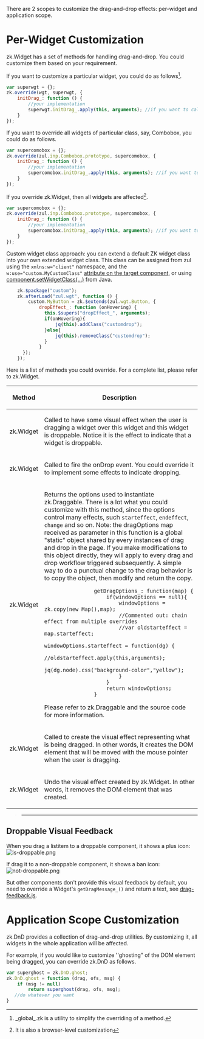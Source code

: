 

There are 2 scopes to customize the drag-and-drop effects: per-widget
and application scope.

# Per-Widget Customization

<javadoc directory="jsdoc">zk.Widget</javadoc> has a set of methods for
handling drag-and-drop. You could customize them based on your
requirement.

If you want to customize a particular widget, you could do as
follows[^1].

``` javascript
var superwgt = {};
zk.override(wgt, superwgt, {
    initDrag_: function () {
        //your implementation
        superwgt.initDrag_.apply(this, arguments); //if you want to call back the default implementation
    }
});
```

If you want to override all widgets of particular class, say, Combobox,
you could do as follows.

``` javascript
var supercomobox = {};
zk.override(zul.inp.Combobox.prototype, supercomobox, {
    initDrag_: function () {
        //your implementation
        supercomobox.initDrag_.apply(this, arguments); //if you want to call back the default implementation
    }
});
```

If you override <javadoc directory="jsdoc">zk.Widget</javadoc>, then all
widgets are affected[^2].

``` javascript
var supercomobox = {};
zk.override(zul.inp.Combobox.prototype, supercomobox, {
    initDrag_: function () {
        //your implementation
        supercomobox.initDrag_.apply(this, arguments); //if you want to call back the default implementation
    }
});
```

Custom widget class approach: you can extend a default ZK widget class
into your own extended widget class. This class can be assigned from zul
using the `xmlns:w="client"` namespace, and the
`w:use="custom.MyCustomClass"` [attribute on the target
component](ZK_Client-side_Reference/General_Control/Widget_Customization#Specify_Your_Own_Widget_Class),
or using
[component.setWidgetClass(...)](https://www.zkoss.org/javadoc/latest/zk/org/zkoss/zk/ui/AbstractComponent.html#setWidgetClass-java.lang.String-)
from Java.

``` javascript
    zk.$package("custom");
    zk.afterLoad("zul.wgt", function () {
        custom.MyButton = zk.$extends(zul.wgt.Button, {
            dropEffect_: function (onHovering) {
              this.$supers("dropEffect_", arguments);
              if(onHovering){
                  jq(this).addClass("customdrop");
              }else{
                  jq(this).removeClass("customdrop");
              }
            }
      });
    });
```

Here is a list of methods you could override. For a complete list,
please refer to <javadoc directory="jsdoc">zk.Widget</javadoc>.

<table>
<thead>
<tr class="header">
<th><p>Method</p></th>
<th><p>Description</p></th>
</tr>
</thead>
<tbody>
<tr class="odd">
<td><p><javadoc method="dropEffect_(boolean)" directory="jsdoc">zk.Widget</javadoc></p></td>
<td><p>Called to have some visual effect when the user is dragging a
widget over this widget and this widget is droppable. Notice it is the
effect to indicate that a widget is droppable.</p></td>
</tr>
<tr class="even">
<td><p><javadoc method="onDrop_(zk.Draggable, zk.Event)" directory="jsdoc">zk.Widget</javadoc></p></td>
<td><p>Called to fire the onDrop event. You could override it to
implement some effects to indicate dropping.</p></td>
</tr>
<tr class="odd">
<td><p><javadoc method="getDragOptions_(_global_.Map)" directory="jsdoc">zk.Widget</javadoc></p></td>
<td><p>Returns the options used to instantiate
<javadoc directory="jsdoc">zk.Draggable</javadoc>. There is a lot what
you could customize with this method, since the options control many
effects, such <code>starteffect</code>, <code>endeffect</code>,
<code>change</code> and so on. Note: the dragOptions map received as
parameter in this function is a global "static" object shared by every
instances of drag and drop in the page. If you make modifications to
this object directly, they will apply to every drag and drop workflow
triggered subsequently. A simple way to do a punctual change to the drag
behavior is to copy the object, then modify and return the copy.</p>
<pre><code>                getDragOptions_: function(map) {
                    if(windowOptions == null){
                        windowOptions = zk.copy(new Map(),map);
                        //Commented out: chain effect from multiple overrides
                        //var oldstarteffect = map.starteffect;
                        windowOptions.starteffect = function(dg) {
                            //oldstarteffect.apply(this,arguments);
                            jq(dg.node).css(&quot;background-color&quot;,&quot;yellow&quot;);
                        }
                    }
                    return windowOptions;
                }</code></pre>
<p>Please refer to <javadoc directory="jsdoc">zk.Draggable</javadoc> and
the source code for more information.</p></td>
</tr>
<tr class="even">
<td><p><javadoc method="cloneDrag_(zk.Draggable, _global_.Offset)" directory="jsdoc">zk.Widget</javadoc></p></td>
<td><p>Called to create the visual effect representing what is being
dragged. In other words, it creates the DOM element that will be moved
with the mouse pointer when the user is dragging.</p></td>
</tr>
<tr class="odd">
<td><p><javadoc method="uncloneDrag_(zk.Draggable)" directory="jsdoc">zk.Widget</javadoc></p></td>
<td><p>Undo the visual effect created by
<javadoc method="cloneDrag_(zk.Draggable, _global_.Offset)" directory="jsdoc">zk.Widget</javadoc>.
In other words, it removes the DOM element that was created.</p></td>
</tr>
</tbody>
</table>

> ------------------------------------------------------------------------
>
> <references/>

## Droppable Visual Feedback

When you drag a listitem to a droppable component, it shows a plus icon:
![](is-droppable.png "is-droppable.png")

If drag it to a non-droppable component, it shows a ban icon:
![](not-droppable.png "not-droppable.png")

But other components don't provide this visual feedback by default, you
need to override a Widget's `getDragMessage_()` and return a text, see
[drag-feedback.js](https://github.com/zkoss/zkbooks/blob/master/clientreference/src/main/webapp/customization).

# Application Scope Customization

<javadoc directory="jsdoc">zk.DnD</javadoc> provides a collection of
drag-and-drop utilities. By customizing it, all widgets in the whole
application will be affected.

For example, if you would like to customize ''ghosting" of the DOM
element being dragged, you can override
<javadoc method="ghost(zk.Draggable, _global_.Offset, _global_.String)" directory="jsdoc">zk.DnD</javadoc>
as follows.

``` javascript
var superghost = zk.DnD.ghost;
zk.DnD.ghost = function (drag, ofs, msg) {
    if (msg != null)
        return superghost(drag, ofs, msg);
   //do whatever you want
}
```

[^1]: <javadoc method="override(java.lang.Object, _global_.Map, _global_.Map)" directory="jsdoc">\_global\_.zk</javadoc>
    is a utility to simplify the overriding of a method.

[^2]: It is also a browser-level customization
